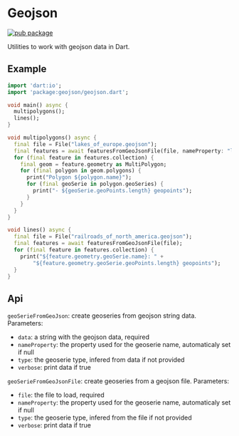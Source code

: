 # Geojson

[![pub package](https://img.shields.io/pub/v/geojson.svg)](https://pub.dartlang.org/packages/geojson)

Utilities to work with geojson data in Dart.

## Example

```dart
import 'dart:io';
import 'package:geojson/geojson.dart';

void main() async {
  multipolygons();
  lines();
}

void multipolygons() async {
  final file = File("lakes_of_europe.geojson");
  final features = await featuresFromGeoJsonFile(file, nameProperty: "label");
  for (final feature in features.collection) {
    final geom = feature.geometry as MultiPolygon;
    for (final polygon in geom.polygons) {
      print("Polygon ${polygon.name}");
      for (final geoSerie in polygon.geoSeries) {
        print("- ${geoSerie.geoPoints.length} geopoints");
      }
    }
  }
}

void lines() async {
  final file = File("railroads_of_north_america.geojson");
  final features = await featuresFromGeoJsonFile(file);
  for (final feature in features.collection) {
    print("${feature.geometry.geoSerie.name}: " +
        "${feature.geometry.geoSerie.geoPoints.length} geopoints");
  }
}

```

## Api

`geoSerieFromGeoJson`: create geoseries from geojson string data. Parameters:

- `data`: a string with the geojson data, required
- `nameProperty`: the property used for the geoserie name, automaticaly set if null
- `type`: the geoserie type, infered from data if not provided
- `verbose`: print data if true

`geoSerieFromGeoJsonFile`: create geoseries from a geojson file. Parameters:

- `file`: the file to load, required
- `nameProperty`: the property used for the geoserie name, automaticaly set if null
- `type`: the geoserie type, infered from the file if not provided
- `verbose`: print data if true
